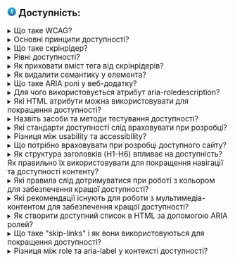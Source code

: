 <h2>
  <img src="../assets/Accessibility.png" width="20" height="20" />
  <span>Доступність:</span>
</h2>

<details>
  <summary><span style="font-size: 1.2em;">Що таке WCAG?</span></summary>
  <p>Відповідь на питання про WCAG...</p>
</details>

<details>
  <summary><span style="font-size: 1.2em;">Основні принципи доступності?</span></summary>
  <p>Відповідь на питання про основні принципи доступності...</p>
</details>

<details>
  <summary><span style="font-size: 1.2em;">Що таке скрінрідер?</span></summary>
  <p>Відповідь на питання про скрінрідер...</p>
</details>

<details>
  <summary><span style="font-size: 1.2em;">Рівні доступності?</span></summary>
  <p>Відповідь на питання про рівні доступності...</p>
</details>

<details>
  <summary><span style="font-size: 1.2em;">Як приховати вміст тега від скрінрідерів?</span></summary>
  <p>Відповідь на питання про приховування вмісту від скрінрідерів...</p>
</details>

<details>
  <summary><span style="font-size: 1.2em;">Як видалити семантику у елемента?</span></summary>
  <p>Відповідь на питання про видалення семантики у елемента...</p>
</details>

<details>
  <summary><span style="font-size: 1.2em;">Що таке ARIA ролі у веб-додатку?</span></summary>
  <p>Відповідь на питання про ARIA ролі у веб-додатку...</p>
</details>

<details>
  <summary><span style="font-size: 1.2em;">Для чого використовується атрибут aria-roledescription?</span></summary>
  <p>Відповідь на питання про атрибут aria-roledescription...</p>
</details>

<details>
  <summary><span style="font-size: 1.2em;">Які HTML атрибути можна використовувати для покращення доступності?</span></summary>
  <p>Відповідь на питання про HTML атрибути для покращення доступності...</p>
</details>

<details>
  <summary><span style="font-size: 1.2em;">Назвіть засоби та методи тестування доступності?</span></summary>
  <p>Відповідь на питання про засоби та методи тестування доступності...</p>
</details>

<details>
  <summary><span style="font-size: 1.2em;">Які стандарти доступності слід враховувати при розробці?</span></summary>
  <p>Відповідь на питання про стандарти доступності при розробці...</p>
</details>

<details>
  <summary><span style="font-size: 1.2em;">Різниця між usability та accessibility?</span></summary>
  <p>Відповідь на питання про різницю між usability та accessibility...</p>
</details>

<details>
  <summary><span style="font-size: 1.2em;">Що потрібно враховувати при розробці доступного сайту?</span></summary>
  <p>Відповідь на питання про розробку доступного сайту...</p>
</details>

<details>
  <summary><span style="font-size: 1.2em;">Як структура заголовків (H1-H6) впливає на доступність? Як правильно їх використовувати для покращення навігації та доступності контенту?</span></summary>
  <p>Відповідь на питання про структуру заголовків та їх вплив на доступність...</p>
</details>

<details>
  <summary><span style="font-size: 1.2em;">Які правила слід дотримуватися при роботі з кольором для забезпечення кращої доступності?</span></summary>
  <p>Відповідь на питання про правила роботи з кольором для забезпечення доступності...</p>
</details>

<details>
  <summary><span style="font-size: 1.2em;">Які рекомендації існують для роботи з мультимедіа-контентом для забезпечення кращої доступності?</span></summary>
  <p>Відповідь на питання про рекомендації для роботи з мультимедіа-контентом...</p>
</details>

<details>
  <summary><span style="font-size: 1.2em;">Як створити доступний список в HTML за допомогою ARIA ролей?</span></summary>
  <p>Відповідь на питання про створення доступного списку в HTML за допомогою ARIA ролей...</p>
</details>

<details>
  <summary><span style="font-size: 1.2em;">Що таке "skip-links" і як вони використовуються для покращення доступності?</span></summary>
  <p>Відповідь на питання про "skip-links" та їх використання для покращення доступності...</p>
</details>

<details>
  <summary><span style="font-size: 1.2em;">Різниця між role та aria-label у контексті доступності?</span></summary>
  <p>Відповідь на питання про різницю між role та aria-label у контексті доступності...</p>
</details>
